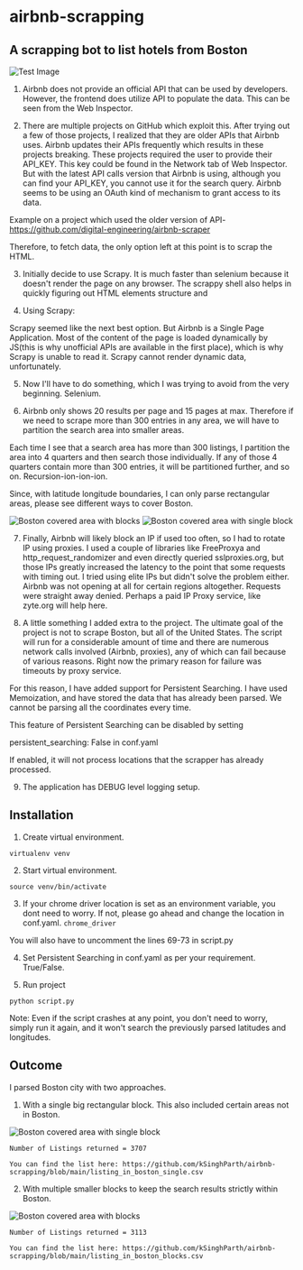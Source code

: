 # airbnb-scrapping
## A scrapping bot to list hotels from Boston


![Test Image](/images/airbnb_home.png)

1. Airbnb does not provide an official API that can be used by developers. However, the frontend does utilize API to populate the data. This can be seen from the Web Inspector.

2. There are multiple projects on GitHub which exploit this. After trying out a few of those projects, I realized that they are older APIs that Airbnb uses. Airbnb updates their APIs frequently which results in these projects breaking. These projects required the user to provide their API_KEY. This key could be found in the Network tab of Web Inspector. But with the latest API calls version that Airbnb is using, although you can find your API_KEY, you cannot use it for the search query. Airbnb seems to be using an OAuth kind of mechanism to grant access to its data.

Example on a project which used the older version of API- https://github.com/digital-engineering/airbnb-scraper

Therefore, to fetch data, the only option left at this point is to scrap the HTML.

3. Initially decide to use Scrapy. It is much faster than selenium because it doesn't render the page on any browser. The scrappy shell also helps in quickly figuring out HTML elements structure and

4. Using Scrapy:

Scrapy seemed like the next best option. But Airbnb is a Single Page Application. Most of the content of the page is loaded dynamically by JS(this is why unofficial APIs are available in the first place), which is why Scrapy is unable to read it. Scrapy cannot render dynamic data, unfortunately.

5. Now I'll have to do something, which I was trying to avoid from the very beginning. Selenium.

6. Airbnb only shows 20 results per page and 15 pages at max. Therefore if we need to scrape more than 300 entries in any area, we will have to partition the search area into smaller areas.

Each time I see that a search area has more than 300 listings, I partition the area into 4 quarters and then search those individually. If any of those 4 quarters contain more than 300 entries, it will be partitioned further, and so on. Recursion-ion-ion-ion.

Since, with latitude longitude boundaries, I can only parse rectangular areas, please see different ways to cover Boston.

![Boston covered area with blocks](/images/covered_area_blocks.png)
![Boston covered area with single block](/images/covered_area_single.png)


7. Finally, Airbnb will likely block an IP if used too often, so I had to rotate IP using proxies.
I used a couple of libraries like FreeProxya and http_request_randomizer and even directly queried sslproxies.org, but those IPs greatly increased the latency to the point that some requests with timing out. I tried using elite IPs but didn't solve the problem either. Airbnb was not opening at all for certain regions altogether. Requests were straight away denied. Perhaps a paid IP Proxy service, like zyte.org will help here.

8. A little something I added extra to the project.
The ultimate goal of the project is not to scrape Boston, but all of the United States. The script will run for a considerable amount of time and there are numerous network calls involved (Airbnb, proxies), any of which can fail because of various reasons. Right now the primary reason for failure was timeouts by proxy service.

For this reason, I have added support for Persistent Searching. I have used Memoization, and have stored the data that has already been parsed. We cannot be parsing all the coordinates every time.

This feature of Persistent Searching can be disabled by setting

persistent_searching: False
in conf.yaml

If enabled, it will not process locations that the scrapper has already processed.

9. The application has DEBUG level logging setup.



## Installation

1. Create virtual environment.
```shell
virtualenv venv
```
2. Start virtual environment.
```Shell
source venv/bin/activate
```
3. If your chrome driver location is set as an environment variable, you dont need to worry.
If not, please go ahead and change the location in conf.yaml.
`chrome_driver`

You will also have to uncomment the lines 69-73 in script.py

4. Set Persistent Searching in conf.yaml as per your requirement. True/False.

5. Run project
```Shell
python script.py

```


Note: Even if the script crashes at any point, you don't need to worry, simply run it again, and it won't search the previously parsed latitudes and longitudes.

## Outcome

I parsed Boston city with two approaches.

1. With a single big rectangular block. This also included certain areas not in Boston.

![Boston covered area with single block](/images/covered_area_single.png)

	Number of Listings returned = 3707

	You can find the list here: https://github.com/kSinghParth/airbnb-scrapping/blob/main/listing_in_boston_single.csv

2. With multiple smaller blocks to keep the search results strictly within Boston.

![Boston covered area with blocks](/images/covered_area_blocks.png)

	Number of Listings returned = 3113

	You can find the list here: https://github.com/kSinghParth/airbnb-scrapping/blob/main/listing_in_boston_blocks.csv